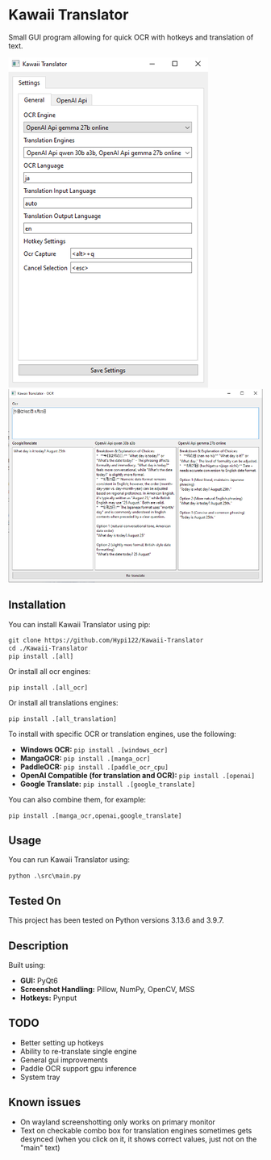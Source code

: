 # Kawaii Translator

Small GUI program allowing for quick OCR with hotkeys and translation of text.

![](screenshots/1.png)
![](screenshots/2.png)

## Installation

You can install Kawaii Translator using pip:

```
git clone https://github.com/Hypi122/Kawaii-Translator
cd ./Kawaii-Translator
pip install .[all] 
```

Or install all ocr engines:

`pip install .[all_ocr]`

Or install all translations engines:

`pip install .[all_translation]`

To install with specific OCR or translation engines, use the following:

*   **Windows OCR:** `pip install .[windows_ocr]`
*   **MangaOCR:** `pip install .[manga_ocr]`
*   **PaddleOCR:** `pip install .[paddle_ocr_cpu]`
*   **OpenAI Compatible (for translation and OCR):** `pip install .[openai]`
*   **Google Translate:** `pip install .[google_translate]`

You can also combine them, for example:

`pip install .[manga_ocr,openai,google_translate]`

## Usage
You can run Kawaii Translator using:

`python .\src\main.py`

## Tested On

This project has been tested on Python versions 3.13.6 and 3.9.7.

## Description

Built using:
*   **GUI:** PyQt6
*   **Screenshot Handling:** Pillow, NumPy, OpenCV, MSS
*   **Hotkeys:** Pynput

## TODO

*   Better setting up hotkeys
*   Ability to re-translate single engine
*   General gui improvements
*   Paddle OCR support gpu inference
*   System tray

## Known issues
*   On wayland screenshotting only works on primary monitor
*   Text on checkable combo box for translation engines sometimes gets desynced (when you click on it, it shows correct values, just not on the "main" text)